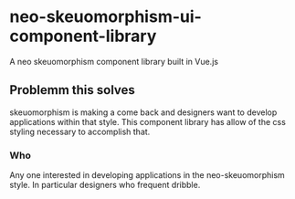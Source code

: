 # neo-skeuomorphism-ui-component-library
A neo skeuomorphism component library built in Vue.js 

## Problemm this solves 
skeuomorphism is making a come back and designers want to develop applications within that style. This component library has allow of the css styling necessary to accomplish that.

### Who
Any one interested in developing applications in the neo-skeuomorphism style. In particular designers who frequent dribble.  

